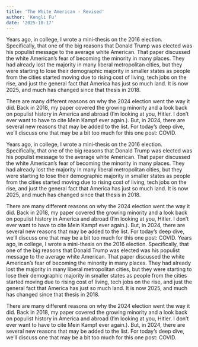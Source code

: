 ```yaml
---
title: 'The White American - Revised'
author: 'Kengli Fu'
date: '2025-10-17'
---
```


Years ago, in college, I wrote a mini-thesis on the 2016 election. Specifically, that one of the big reasons that Donald Trump was elected was his populist message to the average white American. That paper discussed the white American’s fear of becoming the minority in many places. They had already lost the majority in many liberal metropolitan cities, but they were starting to lose their demographic majority in smaller states as people from the cities started moving due to rising cost of living, tech jobs on the rise, and just the general fact that America has just so much land. It is now 2025, and much has changed since that thesis in 2018.  

There are many different reasons on why the 2024 election went the way it did. Back in 2018, my paper covered the growing minority and a look back on populist history in America and abroad (I’m looking at you, Hitler. I don’t ever want to have to cite Mein Kampf ever again.). But, in 2024, there are several new reasons that may be added to the list. For today’s deep dive, we’ll discuss one that may be a bit too much for this one post: COVID.

Years ago, in college, I wrote a mini-thesis on the 2016 election. Specifically, that one of the big reasons that Donald Trump was elected was his populist message to the average white American. That paper discussed the white American’s fear of becoming the minority in many places. They had already lost the majority in many liberal metropolitan cities, but they were starting to lose their demographic majority in smaller states as people from the cities started moving due to rising cost of living, tech jobs on the rise, and just the general fact that America has just so much land. It is now 2025, and much has changed since that thesis in 2018.  

There are many different reasons on why the 2024 election went the way it did. Back in 2018, my paper covered the growing minority and a look back on populist history in America and abroad (I’m looking at you, Hitler. I don’t ever want to have to cite Mein Kampf ever again.). But, in 2024, there are several new reasons that may be added to the list. For today’s deep dive, we’ll discuss one that may be a bit too much for this one post: COVID.
Years ago, in college, I wrote a mini-thesis on the 2016 election. Specifically, that one of the big reasons that Donald Trump was elected was his populist message to the average white American. That paper discussed the white American’s fear of becoming the minority in many places. They had already lost the majority in many liberal metropolitan cities, but they were starting to lose their demographic majority in smaller states as people from the cities started moving due to rising cost of living, tech jobs on the rise, and just the general fact that America has just so much land. It is now 2025, and much has changed since that thesis in 2018.  

There are many different reasons on why the 2024 election went the way it did. Back in 2018, my paper covered the growing minority and a look back on populist history in America and abroad (I’m looking at you, Hitler. I don’t ever want to have to cite Mein Kampf ever again.). But, in 2024, there are several new reasons that may be added to the list. For today’s deep dive, we’ll discuss one that may be a bit too much for this one post: COVID.